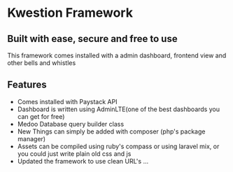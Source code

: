 # Kwestion Framework
## Built with ease, secure and free to use

This framework  comes installed with a admin dashboard, frontend view and other bells and whistles

## Features
- Comes installed with Paystack API
- Dashboard is written using AdminLTE(one of the best dashboards you can get for free)
- Medoo Database query builder class
- New Things can simply be added with composer (php's package manager)
- Assets can be compiled using ruby's compass or using laravel mix, or you could just write plain old css and js
- Updated the framework to use clean URL's ...
